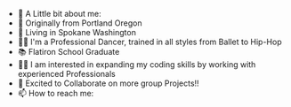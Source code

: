 <!-- [![Header](https://raw.githubusercontent.com/MilanPage/<OWNER>/<OWNER>/readme_header.png "Header")](https://some-url.dev/)
 -->
- 👋 A Little bit about me:
- 🌲 Originally from Portland Oregon
- 🏡 Living in Spokane Washington
- 💃🏽 I'm a Professional Dancer, trained in all styles from Ballet to Hip-Hop
- 📚 Flatiron School Graduate
- 🤟🏼 I am interested in expanding my coding skills by working with experienced Professionals
- 💞️ Excited to Collaborate on more group Projects!!
- 📫 How to reach me: 
<!-- - [![LinkedIn] [3.2]][3] [![Twitter][1.2][1] -->
<!-- [1.2]: http://i.imgur.com/wWzX9uB.png (twitter icon without padding) -->
<!-- [2.2]:  https://raw.githubusercontent.com/MilanPage/MilanPage/master/linkedin-3-16.png (LinkedIn icon without padding) -->

<!-- [1]: https://twitter.com/PageMilan -->
<!-- [2]: https://www.linkedin.com/in/milan-page-527a39227/ -->

<!---
milanvpage/milanvpage is a ✨ special ✨ repository because its `README.md` (this file) appears on your GitHub profile.
You can click the Preview link to take a look at your changes.
--->
